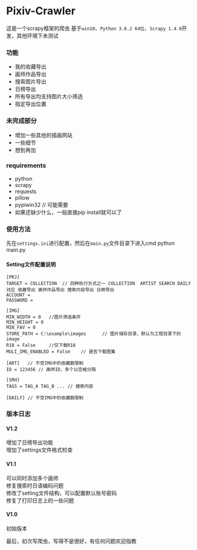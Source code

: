 # Pixiv-Crawler
这是一个scrapy框架的爬虫
基于`win10`、`Python 3.6.2 64位`、`Scrapy 1.4.0`开发，其他环境下未测试

### 功能
* 我的收藏导出
* 画师作品导出
* 搜索图片导出
* 日榜导出
* 所有导出均支持图片大小筛选
* 指定导出位置

### 未完成部分
* 增加一些其他的插画网站
* 一些细节
* 想到再加

### requirements
* python
* scrapy
* requests 
* pillow 
* pypiwin32 // 可能需要 
* 如果还缺少什么，一般直接pip install就可以了

### 使用方法
先在`settings.ini`进行配置，然后在`main.py`文件目录下进入cmd
	python main.py
#### Setting文件配置说明
	[PRJ]  
	TARGET = COLLECTION  // 四种执行方式之一 COLLECTION  ARTIST SEARCH DAILY 对应 收藏导出 画师作品导出 搜索内容导出 日榜导出
	ACCOUNT = 
	PASSWORD = 
	
	[IMG] 
	MIN_WIDTH = 0	//图片筛选条件
	MIN_HEIGHT = 0
	MIN_FAV = 0		
	STORE_PATH = C:\example\images		// 图片储存目录，默认为工程目录下的image
	R18 = False		//仅下载R18
	MULI_IMG_ENABLED = False	// 是否下载图集

	[ART]	// 不受IMG中的收藏数限制
	ID = 123456 // 画师ID，多个以空格分隔

	[SRH]
	TAGS = TAG_A TAG_B ... // 搜索内容
	
	[DAILY] // 不受IMG中的收藏数限制

### 版本日志
#### V1.2
增加了日榜导出功能<br>
增加了settings文件格式检查<br>
#### V1.1
可以同时添加多个画师<br>
修复搜索时日语编码问题<br>
修改了setting文件结构，可以配置默认账号密码<br>
修复了打印日志上的一些问题<br>
#### V1.0
初始版本<br>


最后，初次写爬虫，写得不是很好，有任何问题欢迎指教